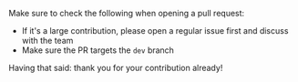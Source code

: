Make sure to check the following when opening a pull request:

* If it's a large contribution, please open a regular issue first and discuss with the team
* Make sure the PR targets the `dev` branch

Having that said: thank you for your contribution already!
